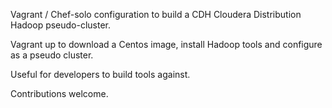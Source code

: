 Vagrant / Chef-solo configuration to build a CDH Cloudera Distribution Hadoop pseudo-cluster.

Vagrant up to download a Centos image, install Hadoop tools and configure as a pseudo cluster.

Useful for developers to build tools against.

Contributions welcome.